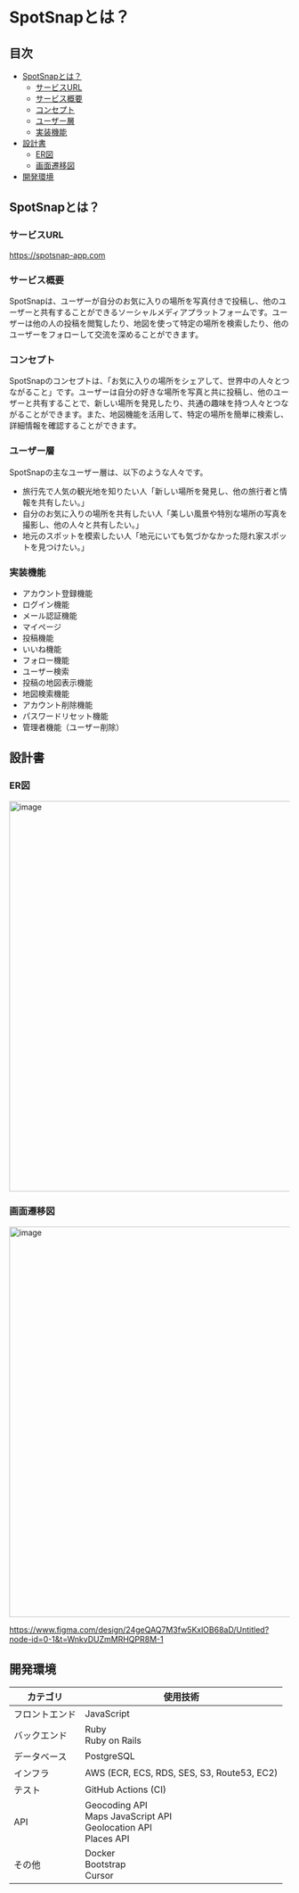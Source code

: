 # SpotSnapとは？

## 目次
- [SpotSnapとは？](#spotsnapとは)
  - [サービスURL](#サービスurl)
  - [サービス概要](#サービス概要)
  - [コンセプト](#コンセプト)
  - [ユーザー層](#ユーザー層)
  - [実装機能](#実装機能)
- [設計書](#設計書)
  - [ER図](#er図)
  - [画面遷移図](#画面遷移図)
- [開発環境](#開発環境)

## SpotSnapとは？

### サービスURL
https://spotsnap-app.com

### サービス概要
SpotSnapは、ユーザーが自分のお気に入りの場所を写真付きで投稿し、他のユーザーと共有することができるソーシャルメディアプラットフォームです。ユーザーは他の人の投稿を閲覧したり、地図を使って特定の場所を検索したり、他のユーザーをフォローして交流を深めることができます。

### コンセプト
SpotSnapのコンセプトは、「お気に入りの場所をシェアして、世界中の人々とつながること」です。ユーザーは自分の好きな場所を写真と共に投稿し、他のユーザーと共有することで、新しい場所を発見したり、共通の趣味を持つ人々とつながることができます。また、地図機能を活用して、特定の場所を簡単に検索し、詳細情報を確認することができます。

### ユーザー層
SpotSnapの主なユーザー層は、以下のような人々です。
- 旅行先で人気の観光地を知りたい人「新しい場所を発見し、他の旅行者と情報を共有したい。」
- 自分のお気に入りの場所を共有したい人「美しい風景や特別な場所の写真を撮影し、他の人々と共有したい。」
- 地元のスポットを模索したい人「地元にいても気づかなかった隠れ家スポットを見つけたい。」

### 実装機能
- アカウント登録機能
- ログイン機能
- メール認証機能
- マイページ
- 投稿機能
- いいね機能
- フォロー機能
- ユーザー検索
- 投稿の地図表示機能
- 地図検索機能
- アカウント削除機能
- パスワードリセット機能
- 管理者機能（ユーザー削除）

## 設計書
### ER図
<img width="700" alt="image" src="er.png">
<br>

### 画面遷移図
<img width="700" alt="image" src="screen_flow.png">
<br>

https://www.figma.com/design/24geQAQ7M3fw5KxlOB68aD/Untitled?node-id=0-1&t=WnkvDUZmMRHQPR8M-1

## 開発環境

| カテゴリ       | 使用技術                                                                 |
| -------------- | ------------------------------------------------------------------------ |
| フロントエンド | JavaScript                                                               |
| バックエンド   | Ruby <br> Ruby on Rails                                                  |
| データベース   | PostgreSQL                                                               |
| インフラ       | AWS (ECR, ECS, RDS, SES, S3, Route53, EC2)                               |
| テスト         | GitHub Actions (CI)                                                      |
| API            | Geocoding API <br> Maps JavaScript API <br> Geolocation API <br> Places API |
| その他         | Docker <br> Bootstrap <br> Cursor                                        |